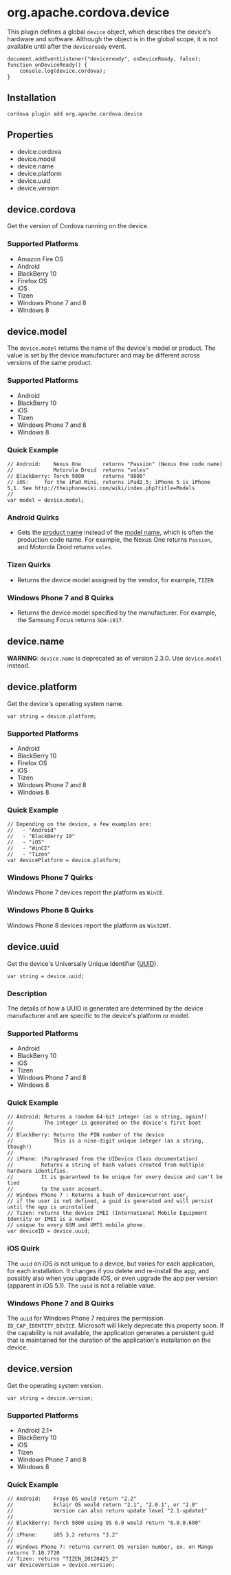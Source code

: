 <!---
    Licensed to the Apache Software Foundation (ASF) under one
    or more contributor license agreements.  See the NOTICE file
    distributed with this work for additional information
    regarding copyright ownership.  The ASF licenses this file
    to you under the Apache License, Version 2.0 (the
    "License"); you may not use this file except in compliance
    with the License.  You may obtain a copy of the License at

      http://www.apache.org/licenses/LICENSE-2.0

    Unless required by applicable law or agreed to in writing,
    software distributed under the License is distributed on an
    "AS IS" BASIS, WITHOUT WARRANTIES OR CONDITIONS OF ANY
    KIND, either express or implied.  See the License for the
    specific language governing permissions and limitations
    under the License.
-->

# org.apache.cordova.device

This plugin defines a global `device` object, which describes the device's hardware and software.
Although the object is in the global scope, it is not available until after the `deviceready` event.

    document.addEventListener("deviceready", onDeviceReady, false);
    function onDeviceReady() {
        console.log(device.cordova);
    }

## Installation

    cordova plugin add org.apache.cordova.device

## Properties

- device.cordova
- device.model
- device.name
- device.platform
- device.uuid
- device.version

## device.cordova

Get the version of Cordova running on the device.

### Supported Platforms

- Amazon Fire OS
- Android
- BlackBerry 10
- Firefox OS
- iOS
- Tizen
- Windows Phone 7 and 8
- Windows 8

## device.model

The `device.model` returns the name of the device's model or
product. The value is set by the device manufacturer and may be
different across versions of the same product.

### Supported Platforms

- Android
- BlackBerry 10
- iOS
- Tizen
- Windows Phone 7 and 8
- Windows 8

### Quick Example

    // Android:    Nexus One       returns "Passion" (Nexus One code name)
    //             Motorola Droid  returns "voles"
    // BlackBerry: Torch 9800      returns "9800"
    // iOS:     for the iPad Mini, returns iPad2,5; iPhone 5 is iPhone 5,1. See http://theiphonewiki.com/wiki/index.php?title=Models
    //
    var model = device.model;

### Android Quirks

- Gets the [product name](http://developer.android.com/reference/android/os/Build.html#PRODUCT) instead of the [model name](http://developer.android.com/reference/android/os/Build.html#MODEL), which is often the production code name. For example, the Nexus One returns `Passion`, and Motorola Droid returns `voles`.

### Tizen Quirks

- Returns the device model assigned by the vendor, for example, `TIZEN`

### Windows Phone 7 and 8 Quirks

- Returns the device model specified by the manufacturer. For example, the Samsung Focus returns `SGH-i917`.

## device.name

__WARNING__: `device.name` is deprecated as of version 2.3.0. Use `device.model` instead.

## device.platform

Get the device's operating system name.

    var string = device.platform;

### Supported Platforms

- Android
- BlackBerry 10
- Firefox OS
- iOS
- Tizen
- Windows Phone 7 and 8
- Windows 8

### Quick Example

    // Depending on the device, a few examples are:
    //   - "Android"
    //   - "BlackBerry 10"
    //   - "iOS"
    //   - "WinCE"
    //   - "Tizen"
    var devicePlatform = device.platform;

### Windows Phone 7 Quirks

Windows Phone 7 devices report the platform as `WinCE`.

### Windows Phone 8 Quirks

Windows Phone 8 devices report the platform as `Win32NT`.

## device.uuid

Get the device's Universally Unique Identifier ([UUID](http://en.wikipedia.org/wiki/Universally_Unique_Identifier)).

    var string = device.uuid;

### Description

The details of how a UUID is generated are determined by the device manufacturer and are specific to the device's platform or model.

### Supported Platforms

- Android
- BlackBerry 10
- iOS
- Tizen
- Windows Phone 7 and 8
- Windows 8

### Quick Example

    // Android: Returns a random 64-bit integer (as a string, again!)
    //          The integer is generated on the device's first boot
    //
    // BlackBerry: Returns the PIN number of the device
    //             This is a nine-digit unique integer (as a string, though!)
    //
    // iPhone: (Paraphrased from the UIDevice Class documentation)
    //         Returns a string of hash values created from multiple hardware identifies.
    //         It is guaranteed to be unique for every device and can't be tied
    //         to the user account.
    // Windows Phone 7 : Returns a hash of device+current user,
    // if the user is not defined, a guid is generated and will persist until the app is uninstalled
    // Tizen: returns the device IMEI (International Mobile Equipment Identity or IMEI is a number
    // unique to every GSM and UMTS mobile phone.
    var deviceID = device.uuid;

### iOS Quirk

The `uuid` on iOS is not unique to a device, but varies for each
application, for each installation.  It changes if you delete and
re-install the app, and possibly also when you upgrade iOS, or even
upgrade the app per version (apparent in iOS 5.1). The `uuid` is not
a reliable value.

### Windows Phone 7 and 8 Quirks

The `uuid` for Windows Phone 7 requires the permission
`ID_CAP_IDENTITY_DEVICE`.  Microsoft will likely deprecate this
property soon.  If the capability is not available, the application
generates a persistent guid that is maintained for the duration of the
application's installation on the device.

## device.version

Get the operating system version.

    var string = device.version;

### Supported Platforms

- Android 2.1+
- BlackBerry 10
- iOS
- Tizen
- Windows Phone 7 and 8
- Windows 8

### Quick Example

    // Android:    Froyo OS would return "2.2"
    //             Eclair OS would return "2.1", "2.0.1", or "2.0"
    //             Version can also return update level "2.1-update1"
    //
    // BlackBerry: Torch 9800 using OS 6.0 would return "6.0.0.600"
    //
    // iPhone:     iOS 3.2 returns "3.2"
    //
    // Windows Phone 7: returns current OS version number, ex. on Mango returns 7.10.7720
    // Tizen: returns "TIZEN_20120425_2"
    var deviceVersion = device.version;

